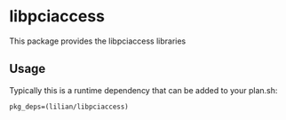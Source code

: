# libpciaccess

This package provides the libpciaccess libraries

## Usage

Typically this is a runtime dependency that can be added to your
plan.sh:

    pkg_deps=(lilian/libpciaccess)
